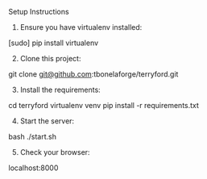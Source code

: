 Setup Instructions
1. Ensure you have virtualenv installed: 

[sudo] pip install virtualenv

2. Clone this project:

git clone git@github.com:tbonelaforge/terryford.git

3. Install the requirements:

cd terryford
virtualenv venv
pip install -r requirements.txt

4. Start the server:

bash ./start.sh

5. Check your browser:

localhost:8000
